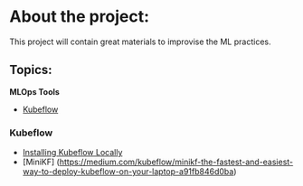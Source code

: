 # About the project: 
This project will contain great materials to improvise the ML practices. 

## Topics: 
**MLOps Tools**
- [Kubeflow](#kubeflow)




### Kubeflow

- [Installing Kubeflow Locally](https://v0-6.kubeflow.org/docs/other-guides/virtual-dev/getting-started-minikf/)
- [MiniKF] (https://medium.com/kubeflow/minikf-the-fastest-and-easiest-way-to-deploy-kubeflow-on-your-laptop-a91fb846d0ba)

